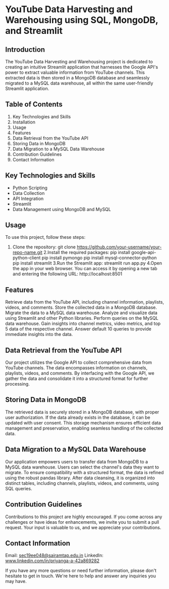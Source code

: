 # YouTube Data Harvesting and Warehousing using SQL, MongoDB, and Streamlit

## Introduction
  The YouTube Data Harvesting and Warehousing project is dedicated to creating an intuitive Streamlit application that harnesses the Google API's power to extract valuable information from YouTube channels. This extracted data is then stored in a MongoDB database and seamlessly migrated to a MySQL data warehouse, all within the same user-friendly Streamlit application.

## Table of Contents
1. Key Technologies and Skills
2. Installation
3. Usage
4. Features
5. Data Retrieval from the YouTube API
6. Storing Data in MongoDB
7. Data Migration to a MySQL Data Warehouse
8. Contribution Guidelines
9. Contact Information

## Key Technologies and Skills
- Python Scripting
- Data Collection
- API Integration
- Streamlit
- Data Management using MongoDB and MySQL

## Usage
To use this project, follow these steps:

1. Clone the repository:
   git clone https://github.com/your-username/your-repo-name.git
2.Install the required packages:
  pip install google-api-python-client
  pip install pymongo
  pip install mysql-connector-python
  pip install streamlit
3.Run the Streamlit app:
  streamlit run app.py
4.Open the app in your web browser. You can access it by opening a new tab and entering the following URL: http://localhost:8501

## Features
  Retrieve data from the YouTube API, including channel information, playlists, videos, and comments.
  Store the collected data in a MongoDB database.
  Migrate the data to a MySQL data warehouse.
  Analyze and visualize data using Streamlit and other Python libraries.
  Perform queries on the MySQL data warehouse.
  Gain insights into channel metrics, video metrics, and top 5 data of the respective channel.
  Answer default 10 queries to provide immediate insights into the data.
  
## Data Retrieval from the YouTube API
  Our project utilizes the Google API to collect comprehensive data from YouTube channels. The data encompasses information on channels, playlists, videos, and comments. By interfacing with the Google API, we gather the data and consolidate it into a structured format for further processing.

## Storing Data in MongoDB
  The retrieved data is securely stored in a MongoDB database, with proper user authorization. If the data already exists in the database, it can be updated with user consent. This storage mechanism ensures efficient data management and preservation, enabling seamless handling of the collected data.

## Data Migration to a MySQL Data Warehouse
  Our application empowers users to transfer data from MongoDB to a MySQL data warehouse. Users can select the channel's data they want to migrate. To ensure compatibility with a structured format, the data is refined using the robust pandas library. After data cleansing, it is organized into distinct tables, including channels, playlists, videos, and comments, using SQL queries.

## Contribution Guidelines
  Contributions to this project are highly encouraged. If you come across any challenges or have ideas for enhancements, we invite you to submit a pull request. Your input is valuable to us, and we appreciate your contributions.

## Contact Information
  Email: sec19ee048@sairamtap.edu.in
  LinkedIn: www.linkedin.com/in/priyanga-a-42a869282

  If you have any more questions or need further information, please don't hesitate to get in touch. We're here to help and answer any inquiries you may have.



